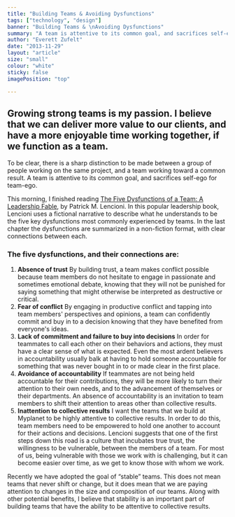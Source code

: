 ```yaml
---
title: "Building Teams & Avoiding Dysfunctions"
tags: ["technology", "design"]
banner: "Building Teams & \nAvoiding Dysfunctions"
summary: "A team is attentive to its common goal, and sacrifices self-ego for team-ego."
author: "Everett Zufelt"
date: "2013-11-29"
layout: "article"
size: "small"
colour: "white"
sticky: false
imagePosition: "top"

---
```


## Growing strong teams is my passion. I believe that we can deliver more value to our clients, and have a more enjoyable time working together, if we function as a team. 

To be clear, there is a sharp distinction to be made between a group of people working on the same project, and a team working toward a common result. A team is attentive to its common goal, and sacrifices self-ego for team-ego.

This morning, I finished reading <a href="http://my.safaribooksonline.com/book/teamwork/9780787960759" target="_blank">The Five Dysfunctions of a Team: A Leadership Fable</a>, by Patrick M. Lencioni. In this popular leadership book, Lencioni uses a fictional narrative to describe what he understands to be the five key dysfunctions most commonly experienced by teams. In the last chapter the dysfunctions are summarized in a non-fiction format, with clear connections between each.

### The five dysfunctions, and their connections are:

1. **Absence of trust**
By building trust, a team makes conflict possible because team members do not hesitate to engage in passionate and sometimes emotional debate, knowing that they will not be punished for saying something that might otherwise be interpreted as destructive or critical.
2. **Fear of conflict**
By engaging in productive conflict and tapping into team members' perspectives and opinions, a team can confidently commit and buy in to a decision knowing that they have benefited from everyone's ideas.
3. **Lack of commitment and failure to buy into decisions**
In order for teammates to call each other on their behaviors and actions, they must have a clear sense of what is expected. Even the most ardent believers in accountability usually balk at having to hold someone accountable for something that was never bought in to or made clear in the first place.
4. **Avoidance of accountability**
If teammates are not being held accountable for their contributions, they will be more likely to turn their attention to their own needs, and to the advancement of themselves or their departments. An absence of accountability is an invitation to team members to shift their attention to areas other than collective results.
5. **Inattention to collective results**
I want the teams that we build at Myplanet to be highly attentive to collective results. In order to do this, team members need to be empowered to hold one another to account for their actions and decisions. Lencioni suggests that one of the first steps down this road is a culture that incubates true trust, the willingness to be vulnerable, between the members of a team. For most of us, being vulnerable with those we work with is challenging, but it can become easier over time, as we get to know those with whom we work.

Recently we have adopted the goal of “stable” teams. This does not mean teams that never shift or change, but it does mean that we are paying attention to changes in the size and composition of our teams. Along with other potential benefits, I believe that stability is an important part of building teams that have the ability to be attentive to collective results.